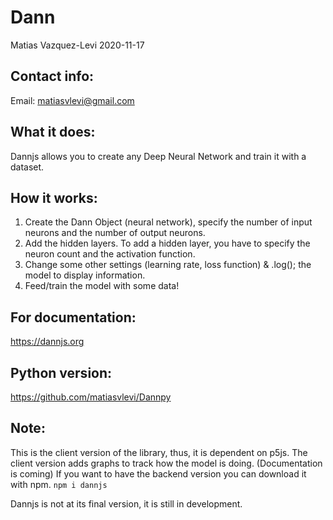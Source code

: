 # Dann 
Matias Vazquez-Levi 2020-11-17

Contact info:
------------
Email: matiasvlevi@gmail.com

What it does:
------------
Dannjs allows you to create any Deep Neural Network and train it with a dataset. 

How it works:
------------
1. Create the Dann Object (neural network), specify the number of input neurons and the number of output neurons.
2. Add the hidden layers. To add a hidden layer, you have to specify the neuron count and the activation function.
3. Change some other settings (learning rate, loss function) & .log(); the model to display information.
4. Feed/train the model with some data!


For documentation:
-------------------
https://dannjs.org

Python version:
------------------
https://github.com/matiasvlevi/Dannpy


Note:
----------
This is the client version of the library, thus, it is dependent on p5js. 
The client version adds graphs to track how the model is doing. (Documentation is coming)
If you want to have the backend version you can download it with npm. 
`npm i dannjs`

Dannjs is not at its final version, it is still in development.
